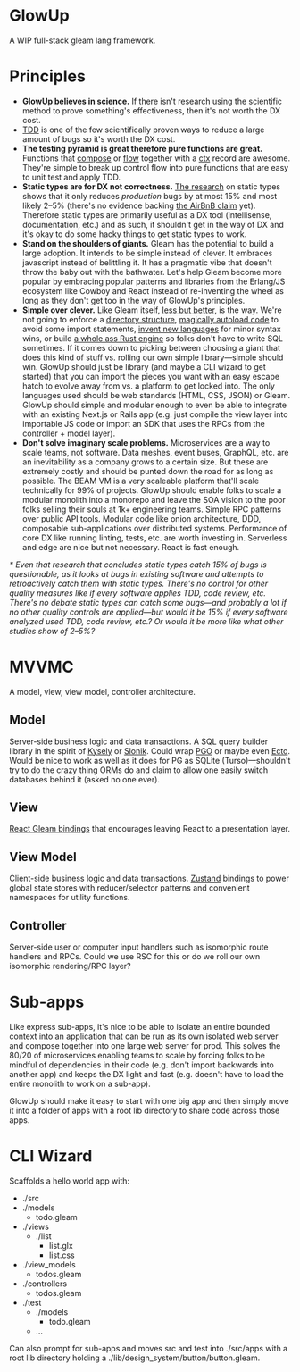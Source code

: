 # GlowUp

A WIP full-stack gleam lang framework.

# Principles

- **GlowUp believes in science.** If there isn't research using the scientific method to prove something's effectiveness, then it's not worth the DX cost.
- [TDD](https://www.researchgate.net/publication/3249271_Guest_Editors'_Introduction_TDD--The_Art_of_Fearless_Programming) is one of the few scientifically proven ways to reduce a large amount of bugs so it's worth the DX cost.
- **The testing pyramid is great therefore pure functions are great.** Functions that [compose](https://redux.js.org/api/compose/) or [flow](https://lodash.com/docs/4.17.15#flow) together with a [ctx](https://github.com/gleam-wisp/wisp?tab=readme-ov-file#handlers) record are awesome. They're simple to break up control flow into pure functions that are easy to unit test and apply TDD.
- **Static types are for DX not correctness.** [The research](https://danluu.com/empirical-pl/) on static types shows that it only reduces _production_ bugs by at most 15% and most likely 2–5% (there's no evidence backing [the AirBnB claim](https://www.reddit.com/r/typescript/comments/aofcik/38_of_bugs_at_airbnb_could_have_been_prevented_by/) yet). Therefore static types are primarily useful as a DX tool (intellisense, documentation, etc.) and as such, it shouldn't get in the way of DX and it's okay to do some hacky things to get static types to work.
- **Stand on the shoulders of giants.** Gleam has the potential to build a large adoption. It intends to be simple instead of clever. It embraces javascript instead of belittling it. It has a pragmatic vibe that doesn't throw the baby out with the bathwater. Let's help Gleam become more popular by embracing popular patterns and libraries from the Erlang/JS ecosystem like Cowboy and React instead of re-inventing the wheel as long as they don't get too in the way of GlowUp's principles.
- **Simple over clever.** Like Gleam itself, [less but better](https://designwanted.com/dieter-rams-discover-10-best-designs/), is the way. We're not going to enforce a [directory structure](https://nextjs.org/docs/pages), [magically autoload code](https://guides.rubyonrails.org/autoloading_and_reloading_constants.html#autoloading-when-the-application-boots) to avoid some import statements, [invent new languages](https://sass-lang.com/) for minor syntax wins, or build [a whole ass Rust engine](https://www.prisma.io/docs/orm/more/under-the-hood/engines#prisma-engines) so folks don't have to write SQL sometimes. If it comes down to picking between choosing a giant that does this kind of stuff vs. rolling our own simple library—simple should win. GlowUp should just be library (and maybe a CLI wizard to get started) that you can import the pieces you want with an easy escape hatch to evolve away from vs. a platform to get locked into. The only languages used should be web standards (HTML, CSS, JSON) or Gleam. GlowUp should simple and modular enough to even be able to integrate with an existing Next.js or Rails app (e.g. just compile the view layer into importable JS code or import an SDK that uses the RPCs from the controller + model layer). 
- **Don't solve imaginary scale problems.** Microservices are a way to scale teams, not software. Data meshes, event buses, GraphQL, etc. are an inevitability as a company grows to a certain size. But these are extremely costly and should be punted down the road for as long as possible. The BEAM VM is a very scaleable platform that'll scale technically for 99% of projects. GlowUp should enable folks to scale a modular monolith into a monorepo and leave the SOA vision to the poor folks selling their souls at 1k+ engineering teams. Simple RPC patterns over public API tools. Modular code like onion architecture, DDD, composable sub-applications over distributed systems. Performance of core DX like running linting, tests, etc. are worth investing in. Serverless and edge are nice but not necessary. React is fast enough.

_* Even that research that concludes static types catch 15% of bugs is questionable, as it looks at bugs in existing software and attempts to retroactively catch them with static types. There's no control for other quality measures like if every software applies TDD, code review, etc. There's no debate static types can catch some bugs—and probably a lot if no other quality controls are applied—but would it be 15% if every software analyzed used TDD, code review, etc.? Or would it be more like what other studies show of 2–5%?_

# MVVMC

A model, view, view model, controller architecture.

## Model

Server-side business logic and data transactions. A SQL query builder library in the spirit of [Kysely](https://github.com/kysely-org/kysely) or [Slonik](https://github.com/gajus/slonik). Could wrap [PGO](https://github.com/lpil/pgo) or maybe even [Ecto](https://hexdocs.pm/ecto/Ecto.html). Would be nice to work as well as it does for PG as SQLite (Turso)—shouldn't try to do the crazy thing ORMs do and claim to allow one easily switch databases behind it (asked no one ever).

## View

[React Gleam bindings](https://github.com/brettkolodny/react-gleam) that encourages leaving React to a presentation layer.

## View Model

Client-side business logic and data transactions. [Zustand](https://github.com/pmndrs/zustand) bindings to power global state stores with reducer/selector patterns and convenient namespaces for utility functions.

## Controller

Server-side user or computer input handlers such as isomorphic route handlers and RPCs. Could we use RSC for this or do we roll our own isomorphic rendering/RPC layer?

# Sub-apps

Like express sub-apps, it's nice to be able to isolate an entire bounded context into an application that can be run as its own isolated web server and compose together into one large web server for prod. This solves the 80/20 of microservices enabling teams to scale by forcing folks to be mindful of dependencies in their code (e.g. don't import backwards into another app) and keeps the DX light and fast (e.g. doesn't have to load the entire monolith to work on a sub-app).

GlowUp should make it easy to start with one big app and then simply move it into a folder of apps with a root lib directory to share code across those apps.

# CLI Wizard

Scaffolds a hello world app with:

- ./src
- ./models
  - todo.gleam
- ./views
  - ./list
    - list.glx
    - list.css
- ./view_models
  - todos.gleam
- ./controllers
  - todos.gleam
- ./test
  - ./models
    - todo.gleam
  - ...
 
Can also prompt for sub-apps and moves src and test into ./src/apps with a root lib directory holding a ./lib/design_system/button/button.gleam.
